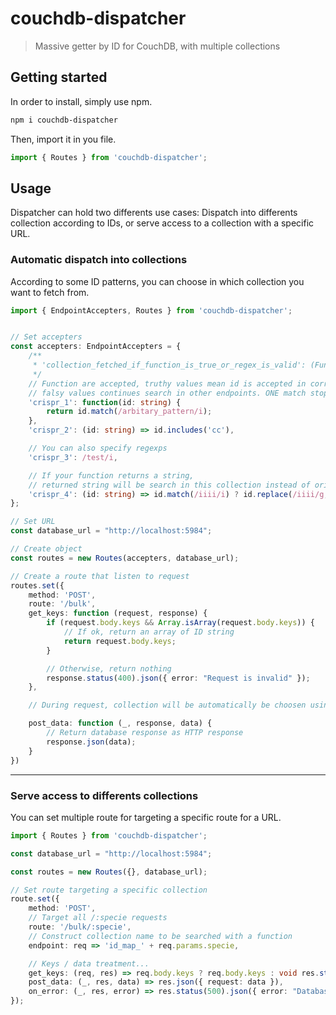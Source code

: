 # couchdb-dispatcher

> Massive getter by ID for CouchDB, with multiple collections

## Getting started

In order to install, simply use npm.

```bash
npm i couchdb-dispatcher
```

Then, import it in you file.

```ts
import { Routes } from 'couchdb-dispatcher';
```

## Usage

Dispatcher can hold two differents use cases: Dispatch into differents collection according to IDs, or serve access to a collection with a specific URL.

### Automatic dispatch into collections

According to some ID patterns, you can choose in which collection you want to fetch from.

```ts
import { EndpointAccepters, Routes } from 'couchdb-dispatcher';


// Set accepters
const accepters: EndpointAccepters = {
    /**
     * 'collection_fetched_if_function_is_true_or_regex_is_valid': (Function ~> boolean|string) | Regex
     */
    // Function are accepted, truthy values mean id is accepted in corresponding collection,
    // falsy values continues search in other endpoints. ONE match stop the search !
    'crispr_1': function(id: string) {
        return id.match(/arbitary_pattern/i);
    },
    'crispr_2': (id: string) => id.includes('cc'),

    // You can also specify regexps
    'crispr_3': /test/i,

    // If your function returns a string, 
    // returned string will be search in this collection instead of original id
    'crispr_4': (id: string) => id.match(/iiii/i) ? id.replace(/iiii/g, 'aaaa') : false
};

// Set URL
const database_url = "http://localhost:5984";

// Create object
const routes = new Routes(accepters, database_url);

// Create a route that listen to request
routes.set({
    method: 'POST',
    route: '/bulk',
    get_keys: function (request, response) {
        if (request.body.keys && Array.isArray(request.body.keys)) {
            // If ok, return an array of ID string
            return request.body.keys;
        }

        // Otherwise, return nothing
        response.status(400).json({ error: "Request is invalid" });
    },

    // During request, collection will be automatically be choosen using EndpointAccepters

    post_data: function (_, response, data) {
        // Return database response as HTTP response
        response.json(data);
    }
})
``` 
---

### Serve access to differents collections

You can set multiple route for targeting a specific route for a URL.

```ts
import { Routes } from 'couchdb-dispatcher';

const database_url = "http://localhost:5984";

const routes = new Routes({}, database_url);

// Set route targeting a specific collection
route.set({
    method: 'POST',
    // Target all /:specie requests
    route: '/bulk/:specie',
    // Construct collection name to be searched with a function
    endpoint: req => 'id_map_' + req.params.specie,

    // Keys / data treatment...
    get_keys: (req, res) => req.body.keys ? req.body.keys : void res.status(400).json({ error: "Unwell-formed request" }),
    post_data: (_, res, data) => res.json({ request: data }),
    on_error: (_, res, error) => res.status(500).json({ error: "Database error" })
});
```
